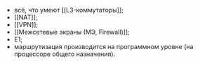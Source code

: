 - всё, что умеют [[L3-коммутаторы]];
- [[NAT]];
- [[VPN]];
- [[Межсетевые экраны (МЭ, Firewall)]];
- E1;
- маршрутизация производится на программном уровне (на процессоре общего назначения).